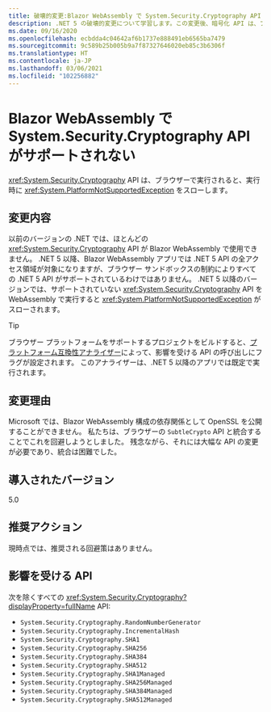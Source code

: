 ```yaml
---
title: 破壊的変更:Blazor WebAssembly で System.Security.Cryptography API がサポートされない
description: .NET 5 の破壊的変更について学習します。この変更後、暗号化 API は、ブラウザーで実行されると例外をスローするようになりました。
ms.date: 09/16/2020
ms.openlocfilehash: ecbdda4c04642af6b1737e888491eb6565ba7479
ms.sourcegitcommit: 9c589b25b005b9a7f87327646020eb85c3b6306f
ms.translationtype: HT
ms.contentlocale: ja-JP
ms.lasthandoff: 03/06/2021
ms.locfileid: "102256882"
---
```

# <a name="systemsecuritycryptography-apis-not-supported-on-blazor-webassembly"></a>Blazor WebAssembly で System.Security.Cryptography API がサポートされない

<xref:System.Security.Cryptography> API は、ブラウザーで実行されると、実行時に <xref:System.PlatformNotSupportedException> をスローします。

## <a name="change-description"></a>変更内容

以前のバージョンの .NET では、ほとんどの <xref:System.Security.Cryptography> API が Blazor WebAssembly で使用できません。 .NET 5 以降、Blazor WebAssembly アプリでは .NET 5 API の全アクセス領域が対象になりますが、ブラウザー サンドボックスの制約によりすべての .NET 5 API がサポートされているわけではありません。 .NET 5 以降のバージョンでは、サポートされていない <xref:System.Security.Cryptography> API を WebAssembly で実行すると <xref:System.PlatformNotSupportedException> がスローされます。

> [!TIP]
> ブラウザー プラットフォームをサポートするプロジェクトをビルドすると、[プラットフォーム互換性アナライザー](../../code-analysis/5.0/ca1416-platform-compatibility-analyzer.md)によって、影響を受ける API の呼び出しにフラグが設定されます。 このアナライザーは、.NET 5 以降のアプリでは既定で実行されます。

## <a name="reason-for-change"></a>変更理由

Microsoft では、Blazor WebAssembly 構成の依存関係として OpenSSL を公開することができません。 私たちは、ブラウザーの `SubtleCrypto` API と統合することでこれを回避しようとしました。 残念ながら、それには大幅な API の変更が必要であり、統合は困難でした。

## <a name="version-introduced"></a>導入されたバージョン

5.0

## <a name="recommended-action"></a>推奨アクション

現時点では、推奨される回避策はありません。

## <a name="affected-apis"></a>影響を受ける API

次を除くすべての <xref:System.Security.Cryptography?displayProperty=fullName> API:

- `System.Security.Cryptography.RandomNumberGenerator`
- `System.Security.Cryptography.IncrementalHash`
- `System.Security.Cryptography.SHA1`
- `System.Security.Cryptography.SHA256`
- `System.Security.Cryptography.SHA384`
- `System.Security.Cryptography.SHA512`
- `System.Security.Cryptography.SHA1Managed`
- `System.Security.Cryptography.SHA256Managed`
- `System.Security.Cryptography.SHA384Managed`
- `System.Security.Cryptography.SHA512Managed`

<!--

### Affected APIs

- `T:System.Security.Cryptography`

### Category

- ASP.NET Core
- Cryptography

-->
